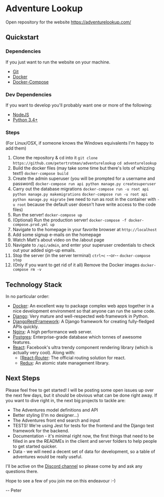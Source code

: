 # Adventure Lookup

Open repository for the website https://adventurelookup.com/

## Quickstart

### Dependencies
If you just want to run the website on your machine.
* [Git](https://git-scm.com/book/en/v2/Getting-Started-Installing-Git "Install Git")
* [Docker](https://docs.docker.com/engine/installation/ "Install Docker")
* [Docker-Compose](https://docs.docker.com/compose/install/)

### Dev Dependencies
If you want to develop you'll probably want one or more of the following:
* [NodeJS](https://nodejs.org/en/download/ "Install Node")
* [Python 3.4+](https://www.python.org/downloads/ "Install Python")

### Steps
(For Linux/OSX, if someone knows the Windows equivalents I'm happy to add them)
1. Clone the repository & cd into it
  `git clone https://github.com/petertrotman/adventurelookup`
  `cd adventurelookup`
2. Build the docker files (may take some time but there's lots of whizzing text!)
  `docker-compose build`
3. Create the admin superuser (you will be prompted for a username and password)
  `docker-compose run api python manage.py createsuperuser`
4. Carry out the database migrations
  `docker-compose run -u root api python manage.py makemigrations`
  `docker-compose run -u root api python manage.py migrate`
  (we need to run as root in the container with `-u root` because the default user doesn't have write access to the code files)
5. Run the server!
  `docker-compose up`
6. (Optional) Run the production server!
  `docker-compose -f docker-compose.prod.yml up`
7. Navigate to the homepage in your favorite browser at `http://localhost`
8. Add some signup e-mails on the homepage
9. Watch Matt's about video on the /about page
10. Navigate to `/api/admin`, and enter your superuser credentials to check out your added sign-up emails.
11. Stop the server
  (in the server terminal) `ctrl+c`
  --or--
  `docker-compose stop`
12. (Only if you want to get rid of it all) Remove the Docker images
  `docker-compose rm -v`

## Technology Stack
In no particular order:
* [Docker](https://www.docker.com/): An excellent way to package complex web apps together in a nice development environment so that anyone can run the same code.
* [Django](https://www.djangoproject.com/): Very mature and well-respected web framework in Python.
* [DjangoRestFramework](http://www.django-rest-framework.org/): A Django framework for creating fully-fledged APIs quickly.
* [Nginx](https://www.nginx.com/): A high performance web server.
* [Postgres](https://www.postgresql.org/): Enterprise-grade database which tonnes of awesome features.
* [React](https://facebook.github.io/react/): Facebook's ultra trendy component rendering library (which is actually very cool).
  Along with:
  * [[React-Router](https://github.com/reactjs/react-router): The official routing solution for react.
  * [Redux](https://github.com/reactjs/redux): An atomic state management library.

## Next Steps
Please feel free to get started! I will be posting some open issues up over the next few days, but it should be obvious what can be done right away. If you want to dive right in, the next big projects to tackle are:
* The Adventures model definitions and API
* Better styling (I'm no designer...)
* The Adventures front end search and input
* TESTS! We're using Jest for tests for the frontend and the Django test framework for the backend.
* Documentation - it's minimal right now, the first things that need to be filled in are the READMEs in the client and server folders to help people to get started quicker.
* Data - we will need a decent set of data for development, so a table of adventures would be really useful.

I'll be active on the [Discord channel](https://discordapp.com/channels/181982909752803330/181982909752803330) so please come by and ask any questions there.

Hope to see a few of you join me on this endeavour :-)

-- Peter
